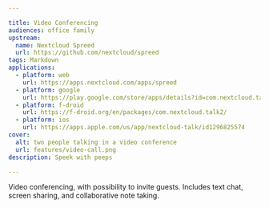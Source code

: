 ```yaml
---

title: Video Conferencing
audiences: office family
upstream: 
  name: Nextcloud Spreed
  url: https://github.com/nextcloud/spreed
tags: Markdown
applications:
  - platform: web
    url: https://apps.nextcloud.com/apps/spreed
  - platform: google
    url: https://play.google.com/store/apps/details?id=com.nextcloud.talk2&hl=en
  - platform: f-droid
    url: https://f-droid.org/en/packages/com.nextcloud.talk2/
  - platform: ios
    url: https://apps.apple.com/us/app/nextcloud-talk/id1296825574
cover: 
  alt: two people talking in a video conference
  url: features/video-call.png
description: Speek with peeps

---
```


Video conferencing, with possibility to invite guests. Includes text chat, screen sharing, and collaborative note taking.